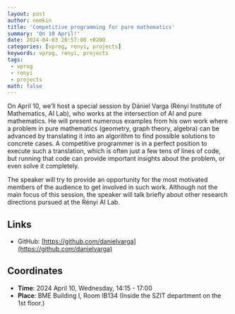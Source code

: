 ```yaml
---
layout: post
author: nemkin
title: 'Competitive programming for pure mathematics'
summary: 'On 10 April!'
date: 2024-04-03 20:57:00 +0200
categories: [vprog, renyi, projects]
keywords: vprog, renyi, projects
tags:
 - vprog
 - renyi
 - projects
math: false
---
```


On April 10, we’ll host a special session by Dániel Varga (Rényi Institute of Mathematics, AI Lab),
who works at the intersection of AI and pure mathematics. He will present numerous examples from
his own work where a problem in pure mathematics (geometry, graph theory, algebra) can be advanced
by translating it into an algorithm to find possible solutions to concrete cases. A competitive programmer
is in a perfect position to execute such a translation, which is often just a few tens of lines of code,
but running that code can provide important insights about the problem, or even solve it completely.

The speaker will try to provide an opportunity for the most motivated members of the audience to get
involved in such work. Although not the main focus of this session, the speaker will talk briefly
about other research directions pursued at the Rényi AI Lab.

## Links

- GitHub: [https://github.com/danielvarga](https://github.com/danielvarga)

## Coordinates

- **Time**: 2024 April 10, Wednesday, 14:15 - 17:00
- **Place**: BME Building I, Room IB134 (Inside the SZIT department on the 1st floor.)
